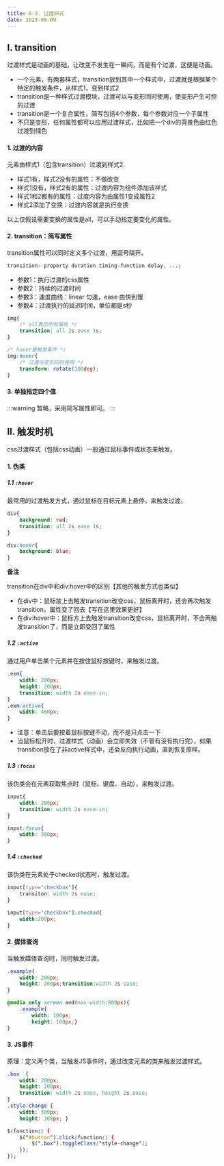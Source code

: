 ```yaml
---
title: 6-3. 过度样式
date: 2023-05-09
---
```

## Ⅰ. transition
过渡样式是动画的基础，让改变不发生在一瞬间，而是有个过渡，这便是动画。
- 一个元素，有两套样式，transition放到其中一个样式中，过渡就是根据某个特定的触发条件，从样式1，变到样式2
- transition是一种样式过渡模块，过渡可以与变形同时使用，使变形产生可控的过渡
- transition是一个复合属性，简写包括4个参数，每个参数对应一个子属性
- 不只是变形，任何属性都可以应用过渡样式，比如把一个div的背景色由红色过渡到绿色

#### 1. 过渡的内容
元素由样式1（包含transition）过渡到样式2.
- 样式1有，样式2没有的属性：不做改变
- 样式1没有，样式2有的属性：过渡内容为组件添加该样式
- 样式1和2都有的属性：过度内容为由属性1变成属性2
- 样式2添加了变换：过渡内容就是执行变换

以上仅假设需要变换的属性是all，可以手动指定要变化的属性。
#### 2. transition：简写属性
transition属性可以同时定义多个过渡，用逗号隔开。
```css
transition: property duration timing-function delay, ...;
```
- 参数1：执行过渡的css属性
- 参数2：持续的过渡时间
- 参数3：速度曲线：linear 匀速，ease 由快到慢
- 参数4：过渡执行的延迟时间，单位都是s秒

```css
img{
    /* all表示所有属性 */
    transition: all 2s ease 1s;
}

/* hover是触发条件 */
img:hover{
    /* 过渡与变形同时使用 */
    transform: rotate(100deg);
}
```
#### 3. 单独指定四个值
:::warning 
暂略，采用简写属性即可。
:::


## Ⅱ. 触发时机
css过渡样式（包括css动画）一般通过鼠标事件或状态来触发。

#### 1. 伪类
##### 1.1 `:hover`
最常用的过渡触发方式，通过鼠标在目标元素上悬停，来触发过渡。
```css
div{ 
    background: red;
    transition: all 2s ease 1s;
}

div:hover{
    background: blue; 
}
```
**备注**

transition在div中和div:hover中的区别【其他的触发方式也类似】
- 在div中：鼠标放上去触发transition改变css，鼠标离开时，还会再次触发transition，属性变了回去【写在这里效果更好】
- 在div:hover中：鼠标方上去触发transition改变css，鼠标离开时，不会再触发transition了，而是立即变回了属性

##### 1.2 `:active`
通过用户单击某个元素并在按住鼠标按键时，来触发过渡。
```css
.exm{ 
    width: 200px;
    height: 200px;
    transition: width 2s ease-in;
}
.exm:active{
    width: 400px;
}
```
- 注意：单击后要按着鼠标按键不动，而不是只点击一下
- 当鼠标松开时，过渡样式（动画）会立即失效（不管有没有执行完），如果transition放在了非active样式中，还会反向执行动画，直到恢复原样。


##### 1.3  `:focus`
该伪类会在元素获取焦点时（鼠标、键盘、自动），来触发过渡。
```css
input{
    width: 200px;
    transition: width 2s ease-in;
}

input:focus{
    width: 300px;
}
```

##### 1.4 `:checked`
该伪类在元素处于checked状态时，触发过渡。
```css
input[type="checkbox"]{
    transiton: width 2s ease;
}

input[type="checkbox"]:checked{
    width:200px;
}
```
#### 2. 媒体查询
当触发媒体查询时，同时触发过渡。
```css
.example{
    width: 200px;
    height: 200px;transition:width 2s ease;
}

@media only screen and(max-width:800px){
    .example{
        width: 100px;
        height: 100px;}
}
```

#### 3. JS事件
原理：定义两个类，当触发JS事件时，通过改变元素的类来触发过渡样式。
```css
.box  { 
    width: 200px; 
    height: 200px; 
    transition: width 2s ease, height 2s ease; 
} 
.style-change {
    width: 300px; 
    height: 300px; }

$(function() { 
    $("#button").click(function() { 
        $(".box").toggleClass("style-change"); 
    }); 
});     
```
